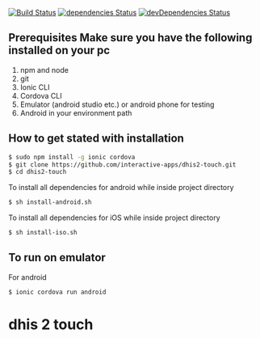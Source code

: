 [![Build Status](https://travis-ci.org/interactive-apps/dhis2-touch.svg?branch=master)](https://travis-ci.org/interactive-apps/dhis2-touch)
[![dependencies Status](https://david-dm.org/interactive-apps/dhis2-touch/status.svg)](https://david-dm.org/interactive-apps/dhis2-touch)
[![devDependencies Status](https://david-dm.org/interactive-apps/dhis2-touch/dev-status.svg)](https://david-dm.org/interactive-apps/dhis2-touch?type=dev)

## Prerequisites Make sure you have the following installed on your pc

1.  npm and node
2.  git
3.  Ionic CLI
4.  Cordova CLI
5.  Emulator (android studio etc.) or android phone for testing
6.  Android in your environment path

## How to get stated with installation

```bash
$ sudo npm install -g ionic cordova
$ git clone https://github.com/interactive-apps/dhis2-touch.git
$ cd dhis2-touch
```

To install all dependencies for android while inside project directory

```bash
$ sh install-android.sh
```

To install all dependencies for iOS while inside project directory

```bash
$ sh install-iso.sh
```

## To run on emulator

For android

```bash
$ ionic cordova run android
```

# dhis 2 touch
